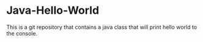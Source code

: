 # Java-Hello-World
This is a git repository that contains a java class that will print hello world to the console. 

